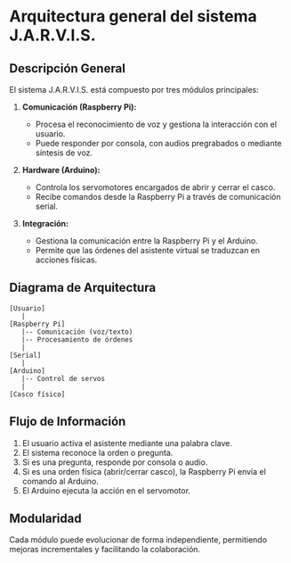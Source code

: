 # Arquitectura general del sistema J.A.R.V.I.S.

## Descripción General

El sistema J.A.R.V.I.S. está compuesto por tres módulos principales:

1. **Comunicación (Raspberry Pi):**
   - Procesa el reconocimiento de voz y gestiona la interacción con el usuario.
   - Puede responder por consola, con audios pregrabados o mediante síntesis de voz.

2. **Hardware (Arduino):**
   - Controla los servomotores encargados de abrir y cerrar el casco.
   - Recibe comandos desde la Raspberry Pi a través de comunicación serial.

3. **Integración:**
   - Gestiona la comunicación entre la Raspberry Pi y el Arduino.
   - Permite que las órdenes del asistente virtual se traduzcan en acciones físicas.

## Diagrama de Arquitectura

```
[Usuario]
   |
[Raspberry Pi]
   |-- Comunicación (voz/texto)
   |-- Procesamiento de órdenes
   |
[Serial]
   |
[Arduino]
   |-- Control de servos
   |
[Casco físico]
```

## Flujo de Información

1. El usuario activa el asistente mediante una palabra clave.
2. El sistema reconoce la orden o pregunta.
3. Si es una pregunta, responde por consola o audio.
4. Si es una orden física (abrir/cerrar casco), la Raspberry Pi envía el comando al Arduino.
5. El Arduino ejecuta la acción en el servomotor.

## Modularidad

Cada módulo puede evolucionar de forma independiente, permitiendo mejoras incrementales y facilitando la colaboración.